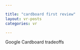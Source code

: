 ```yaml
---

title: "cardboard first review"
layout: vr-posts
categories: vr

---
```


Google Cardboard tradeoffs
